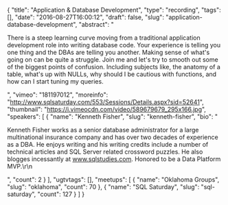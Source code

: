 {
  "title": "Application & Database Development",
  "type": "recording",
  "tags": [],
  "date": "2016-08-27T16:00:12",
  "draft": false,
  "slug": "application-database-development",
  "abstract": "<p>There is a steep learning curve moving from a traditional application development role into writing database code.  Your experience is telling you one thing and the DBAs are telling you another.  Making sense of what's going on can be quite a struggle.  Join me and let's try to smooth out some of the biggest points of confusion.  Including subjects like, the anatomy of a table, what's up with NULLs, why should I be cautious with functions, and how can I start tuning my queries.</p>",
  "vimeo": "181197012",
  "moreinfo": "http://www.sqlsaturday.com/553/Sessions/Details.aspx?sid=52641",
  "thumbnail": "https://i.vimeocdn.com/video/589679679_295x166.jpg",
  "speakers": [
    {
      "name": "Kenneth Fisher",
      "slug": "kenneth-fisher",
      "bio": "<p>Kenneth Fisher works as a senior database administrator for a large multinational insurance company and has over two decades of experience as a DBA. He enjoys writing and his writing credits include a number of technical articles and SQL Server related crossword puzzles. He also blogges incessantly at www.sqlstudies.com. Honored to be a Data Platform MVP.\r\n</p>",
      "count": 2
    }
  ],
  "ugtvtags": [],
  "meetups": [
    {
      "name": "Oklahoma Groups",
      "slug": "oklahoma",
      "count": 70
    },
    {
      "name": "SQL Saturday",
      "slug": "sql-saturday",
      "count": 127
    }
  ]
}